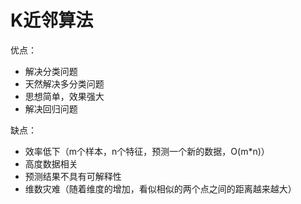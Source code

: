 # K近邻算法

优点：

- 解决分类问题
- 天然解决多分类问题
- 思想简单，效果强大
- 解决回归问题



缺点：

- 效率低下（m个样本，n个特征，预测一个新的数据，O(m*n)）
- 高度数据相关
- 预测结果不具有可解释性
- 维数灾难（随着维度的增加，看似相似的两个点之间的距离越来越大）
